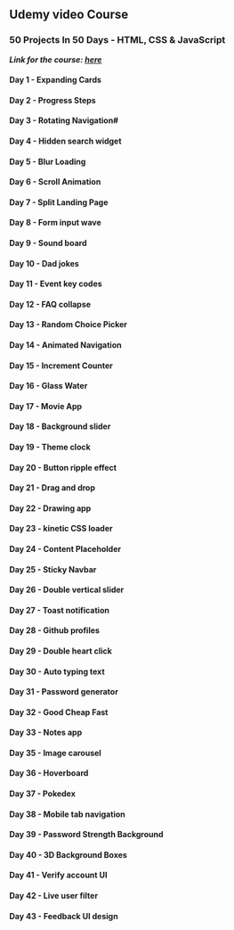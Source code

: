 ## Udemy video Course
### 50 Projects In 50 Days - HTML, CSS & JavaScript

***Link for the course: [here](https://www.udemy.com/course/50-projects-in-50-days-html-css-javascript/)***

#### Day 1 - Expanding Cards
#### Day 2 - Progress Steps
#### Day 3 - Rotating Navigation#
#### Day 4 - Hidden search widget
#### Day 5 - Blur Loading
#### Day 6 - Scroll Animation
#### Day 7 - Split Landing Page
#### Day 8 - Form input wave
#### Day 9 - Sound board
#### Day 10 - Dad jokes
#### Day 11 - Event key codes
#### Day 12 - FAQ collapse
#### Day 13 - Random Choice Picker
#### Day 14 - Animated Navigation
#### Day 15 - Increment Counter
#### Day 16 - Glass Water
#### Day 17 - Movie App
#### Day 18 - Background slider
#### Day 19 - Theme clock
#### Day 20 - Button ripple effect
#### Day 21 - Drag and drop
#### Day 22 - Drawing app
#### Day 23 - kinetic CSS loader
#### Day 24 - Content Placeholder
#### Day 25 - Sticky Navbar
#### Day 26 - Double vertical slider
#### Day 27 - Toast notification
#### Day 28 - Github profiles
#### Day 29 - Double heart click
#### Day 30 - Auto typing text
#### Day 31 - Password generator
#### Day 32 - Good Cheap Fast
#### Day 33 - Notes app
#### Day 35 - Image carousel
#### Day 36 - Hoverboard
#### Day 37 - Pokedex
#### Day 38 - Mobile tab navigation
#### Day 39 - Password Strength Background
#### Day 40 - 3D Background Boxes
#### Day 41 - Verify account UI
#### Day 42 - Live user filter
#### Day 43 - Feedback UI design